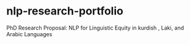# nlp-research-portfolio
PhD Research Proposal: NLP for Linguistic Equity in kurdish , Laki, and Arabic Languages
